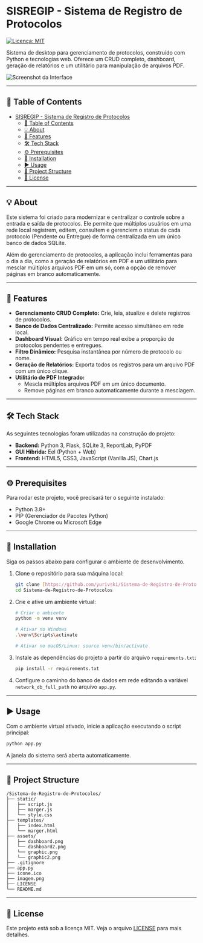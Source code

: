 # SISREGIP - Sistema de Registro de Protocolos

[![Licença: MIT](https://img.shields.io/badge/License-MIT-blue.svg)](https://opensource.org/licenses/MIT)

Sistema de desktop para gerenciamento de protocolos, construído com Python e tecnologias web. Oferece um CRUD completo, dashboard, geração de relatórios e um utilitário para manipulação de arquivos PDF.

![Screenshot da Interface](imagem.png)

---

## 📖 Table of Contents

- [SISREGIP - Sistema de Registro de Protocolos](#sisregip---sistema-de-registro-de-protocolos)
  - [📖 Table of Contents](#-table-of-contents)
  - [💡 About](#-about)
  - [🚀 Features](#-features)
  - [🛠️ Tech Stack](#️-tech-stack)
  - [⚙️ Prerequisites](#️-prerequisites)
  - [🔧 Installation](#-installation)
  - [▶️ Usage](#️-usage)
  - [📁 Project Structure](#-project-structure)
  - [📄 License](#-license)

---

## <a name="about"></a>💡 About

Este sistema foi criado para modernizar e centralizar o controle sobre a entrada e saída de protocolos. Ele permite que múltiplos usuários em uma rede local registrem, editem, consultem e gerenciem o status de cada protocolo (Pendente ou Entregue) de forma centralizada em um único banco de dados SQLite.

Além do gerenciamento de protocolos, a aplicação inclui ferramentas para o dia a dia, como a geração de relatórios em PDF e um utilitário para mesclar múltiplos arquivos PDF em um só, com a opção de remover páginas em branco automaticamente.

---

## <a name="features"></a>🚀 Features

* **Gerenciamento CRUD Completo:** Crie, leia, atualize e delete registros de protocolos.
* **Banco de Dados Centralizado:** Permite acesso simultâneo em rede local.
* **Dashboard Visual:** Gráfico em tempo real exibe a proporção de protocolos pendentes e entregues.
* **Filtro Dinâmico:** Pesquisa instantânea por número de protocolo ou nome.
* **Geração de Relatórios:** Exporta todos os registros para um arquivo PDF com um único clique.
* **Utilitário de PDF Integrado:**
    * Mescla múltiplos arquivos PDF em um único documento.
    * Remove páginas em branco automaticamente durante a mesclagem.

---

## <a name="tech-stack"></a>🛠️ Tech Stack

As seguintes tecnologias foram utilizadas na construção do projeto:

* **Backend:** Python 3, Flask, SQLite 3, ReportLab, PyPDF
* **GUI Híbrida:** Eel (Python + Web)
* **Frontend:** HTML5, CSS3, JavaScript (Vanilla JS), Chart.js

---

## <a name="prerequisites"></a>⚙️ Prerequisites

Para rodar este projeto, você precisará ter o seguinte instalado:

* Python 3.8+
* PIP (Gerenciador de Pacotes Python)
* Google Chrome ou Microsoft Edge

---

## <a name="installation"></a>🔧 Installation

Siga os passos abaixo para configurar o ambiente de desenvolvimento.

1.  Clone o repositório para sua máquina local:
    ```bash
    git clone [https://github.com/yurivski/Sistema-de-Registro-de-Protocolos.git](https://github.com/yurivski/Sistema-de-Registro-de-Protocolos.git)
    cd Sistema-de-Registro-de-Protocolos
    ```

2.  Crie e ative um ambiente virtual:
    ```bash
    # Criar o ambiente
    python -m venv venv
    
    # Ativar no Windows
    .\venv\Scripts\activate
    
    # Ativar no macOS/Linux: source venv/bin/activate
    ```

3.  Instale as dependências do projeto a partir do arquivo `requirements.txt`:
    ```bash
    pip install -r requirements.txt
    ```

4.  Configure o caminho do banco de dados em rede editando a variável `network_db_full_path` no arquivo `app.py`.

---

## <a name="usage"></a>▶️ Usage

Com o ambiente virtual ativado, inicie a aplicação executando o script principal:

```bash
python app.py
```

A janela do sistema será aberta automaticamente.

---

## <a name="project-structure"></a>📁 Project Structure

```
/Sistema-de-Registro-de-Protocolos/
├── static/
│   ├── script.js
│   ├── marger.js
│   └── style.css
├── templates/
│   ├── index.html
│   └── marger.html
├── assets/
│   ├── dashboard.png
│   └── dashboard2.png
│   └── graphic.png
│   └── graphic2.png
├── .gitignore
├── app.py
├── icone.ico
├── imagem.png
├── LICENSE
└── README.md
```

---

## <a name="license"></a>📄 License

Este projeto está sob a licença MIT. Veja o arquivo [LICENSE](LICENSE) para mais detalhes.